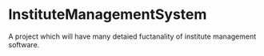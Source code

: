 # InstituteManagementSystem
A project which will have many detaied fuctanality of institute management software.
